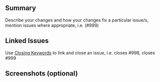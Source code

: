 ## Summary
Describe your changes and how your changes fix a particular issue/s, mention issues where appropriate, i.e. (#999)

## Linked Issues
Use [Closing Keywords](https://docs.github.com/en/github/managing-your-work-on-github/linking-a-pull-request-to-an-issue) to link and close an issue, i.e. closes #998, closes #999

## Screenshots (optional)